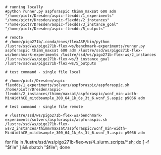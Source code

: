     # running locally
    #python runner.py aspforaspic thimm_maxsat 600 adm "/home/piotr/Dresden/aspic-flexdds/1_experiments" "/home/piotr/Dresden/aspic-flexdds/2_instances" "/home/piotr/Dresden/aspic-flexdds/3_instance_goal" "/home/piotr/Dresden/aspic-flexdds/5_outputs"

    # remote
    # /home/pigo271b/.conda/envs/flexASP/bin/python /lustre/ssd/ws/pigo271b-flex-ws/benchmark-experiments/runner.py aspforaspic thimm_maxsat 600 adm /lustre/ssd/ws/pigo271b-flex-ws/benchmark-experiments /lustre/ssd/ws/pigo271b-flex-ws/2_instances /lustre/ssd/ws/pigo271b-flex-ws/3_instance_goal /lustre/ssd/ws/pigo271b-flex-ws/5_outputs

    # test command - single file local

    # /home/piotr/Dresden/aspic-flexdds/1_experiments/solvers/aspforaspic/aspforaspic.sh /home/piotr/Dresden/aspic-flexdds/2_instances/thimm/maxsat/aspforaspic/wcnf_min-width-MinWidthCB_mitdbsample_300_64_1k_6s_3t_6.wcnf_5.aspic p9066 adm

    # test command - single file remote

    # /lustre/ssd/ws/pigo271b-flex-ws/benchmark-experiments/solvers/aspforaspic/aspforaspic.sh /lustre/ssd/ws/pigo271b-flex-ws/2_instances/thimm/maxsat/aspforaspic/wcnf_min-width-MinWidthCB_mitdbsample_300_64_1k_6s_3t_6.wcnf_5.aspic p9066 adm


for file in /lustre/ssd/ws/pigo271b-flex-ws/4_slurm_scripts/*.sh; do [ -f "$file" ] && sbatch "$file"; done
